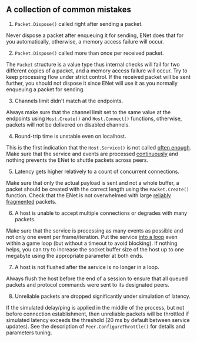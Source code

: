 A collection of common mistakes
--------

1. `Packet.Dispose()` called right after sending a packet.

Never dispose a packet after enqueuing it for sending, ENet does that for you automatically, otherwise, a memory access failure will occur.

2. `Packet.Dispose()` called more than once per received packet.

The `Packet` structure is a value type thus internal checks will fail for two different copies of a packet, and a memory access failure will occur. Try to keep processing flow under strict control. If the received packet will be sent further, you should not dispose it since ENet will use it as you normally enqueuing a packet for sending.

3. Channels limit didn't match at the endpoints.

Always make sure that the channel limit set to the same value at the endpoints using `Host.Create()` and `Host.Connect()` functions, otherwise, packets will not be delivered on disabled channels.

4. Round-trip time is unstable even on localhost.

This is the first indication that the `Host.Service()` is not called [often enough](https://github.com/nxrighthere/ENet-CSharp/issues/40#issuecomment-454958843). Make sure that the service and events are processed [continuously](https://github.com/nxrighthere/ENet-CSharp/issues/40#issuecomment-460059631) and nothing prevents the ENet to shuttle packets across peers.

5. Latency gets higher relatively to a count of concurrent connections.

Make sure that only the actual payload is sent and not a whole buffer, a packet should be created with the correct length using the `Packet.Create()` function. Check that the ENet is not overwhelmed with large [reliably fragmented](https://github.com/nxrighthere/ENet-CSharp#packetflags) packets.

6. A host is unable to accept multiple connections or degrades with many packets.

Make sure that the service is processing as many events as possible and not only one event per frame/iteration. Put the service [into a loop](https://github.com/nxrighthere/ENet-CSharp/issues/40#issuecomment-460059631) even within a game loop (but without a timeout to avoid blocking). If nothing helps, you can try to increase the socket buffer size of the host up to one megabyte using the appropriate parameter at both ends.

7. A host is not flushed after the service is no longer in a loop.

Always flush the host before the end of a session to ensure that all queued packets and protocol commands were sent to its designated peers.

8. Unreliable packets are dropped significantly under simulation of latency.

If the simulated delay/ping is applied in the middle of the process, but not before connection establishment, then unreliable packets will be throttled if simulated latency exceeds the threshold (20 ms by default between service updates). See the description of `Peer.ConfigureThrottle()` for details and parameters tuning.
